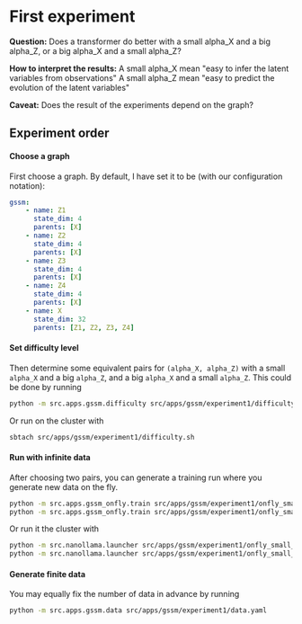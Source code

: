 # First experiment

**Question:**
Does a transformer do better with a small alpha_X and a big alpha_Z, or a big alpha_X and a small alpha_Z?

**How to interpret the results:**
A small alpha_X mean "easy to infer the latent variables from observations"
A small alpha_Z mean "easy to predict the evolution of the latent variables" 

**Caveat:**
Does the result of the experiments depend on the graph?

## Experiment order
#### Choose a graph
First choose a graph. By default, I have set it to be (with our configuration notation):
```yaml
gssm:
    - name: Z1
      state_dim: 4
      parents: [X]
    - name: Z2
      state_dim: 4
      parents: [X]
    - name: Z3
      state_dim: 4
      parents: [X]
    - name: Z4
      state_dim: 4
      parents: [X]
    - name: X
      state_dim: 32
      parents: [Z1, Z2, Z3, Z4]
```

#### Set difficulty level
Then determine some equivalent pairs for `(alpha_X, alpha_Z)` with a small `alpha_X` and a big `alpha_Z`, and a big `alpha_X` and a small `alpha_Z`.
This could be done by running
```bash
python -m src.apps.gssm.difficulty src/apps/gssm/experiment1/difficulty.yaml
```
Or run on the cluster with
```bash
sbtach src/apps/gssm/experiment1/difficulty.sh
```

#### Run with infinite data
After choosing two pairs, you can generate a training run where you generate new data on the fly.
```bash
python -m src.apps.gssm_onfly.train src/apps/gssm/experiment1/onfly_small_X.yaml
python -m src.apps.gssm_onfly.train src/apps/gssm/experiment1/onfly_small_Y.yaml
```
Or run it the cluster with
```bash
python -m src.nanollama.launcher src/apps/gssm/experiment1/onfly_small_X.yaml
python -m src.nanollama.launcher src/apps/gssm/experiment1/onfly_small_Z.yaml
```

#### Generate finite data
You may equally fix the number of data in advance by running
```bash
python -m src.apps.gssm.data src/apps/gssm/experiment1/data.yaml